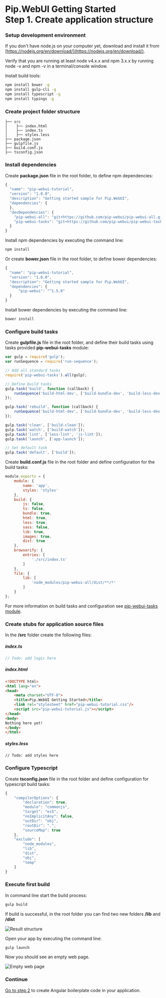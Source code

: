 # Pip.WebUI Getting Started <br/> Step 1. Create application structure

### Setup development environment

If you don't have node.js on your computer yet, download and install it from [https://nodejs.org/en/download/](https://nodejs.org/en/download/).

Verify that you are running at least node v4.x.x and npm 3.x.x by running node -v and npm -v in a terminal/console window.

Install build tools:
```bash
npm install bower -g
npm install gulp-cli -g
npm install typescript -g
npm install typings -g
```

### Create project folder structure

```
├── src
│    ├── index.html
│    ├── index.ts
│    ├── styles.less
├── package.json
├── gulpfile.js
├── build.conf.js
├── tsconfig.json
```

### Install dependencies

Create **package.json** file in the root folder, to define npm dependencies:

```javascript
{
  "name": "pip-webui-tutorial",
  "version": "1.0.0",
  "description": "Getting started sample for Pip.WebUI",
  "dependencies": {
  },
  "devDependencies": {
    "pip-webui-all": "git+https://github.com/pip-webui/pip-webui-all.git",
    "pip-webui-tasks": "git+https://github.com/pip-webui/pip-webui-tasks.git"
  }
}

```

Install npm dependencies by executing the command line:
```bash
npm install
```

Or create **bower.json** file in the root folder, to define bower dependencies:

```javascript
{
  "name": "pip-webui-tutorial",
  "version": "1.0.0",
  "description": "Getting started sample for Pip.WebUI",
  "dependencies": {
      "pip-webui": "^1.5.0"
  }
}

```

Install bower dependencies by executing the command line:
```bash
bower install
```

### Configure build tasks 

Create **gulpfile.js** file in the root folder, and define their build tasks using tasks provided **pip-webui-tasks** module:

```javascript
var gulp = require('gulp');
var runSequence = require('run-sequence');

// Add all standard tasks    
require('pip-webui-tasks').all(gulp);

// Define build tasks
gulp.task('build', function (callback) {
    runSequence('build-html-dev', ['build-bundle-dev', 'build-less-dev', 'build-lib', 'build-res'], 'build-dist', callback);
});

gulp.task('rebuild', function (callback) {
    runSequence('build-html-dev', ['build-bundle-dev', 'build-less-dev'], 'build-dist', callback);
});

gulp.task('clean', ['build-clean']);
gulp.task('watch', ['build-watch']);
gulp.task('lint', ['less-lint', 'js-lint']);
gulp.task('launch', ['app-launch']);

// Set default task
gulp.task('default', ['build']);
```

Create **build.conf.js** file in the root folder and define configuration for the build tasks:

```javascript
module.exports = {
    module: {
        name: 'app',
        styles: 'styles'
    },
    build: {
        js: false,
        ts: false,
        bundle: true,
        html: true,
        less: true,    
        sass: false,    
        lib: true,
        images: true,
        dist: true
    },
    browserify: {
        entries: [ 
            './src/index.ts'
        ]
    },
    file: {
        lib: [
            'node_modules/pip-webui-all/dist/**/*'
        ]
    }
};
```

For more information on build tasks and configuration see [pip-webui-tasks module](https://github.com/pip-webui/pip-webui-tasks).

### Create stubs for application source files

In the **/src** folder create the following files:

##### index.ts
```javascript
// Todo: add logic here
```

##### index.html
```html
<!DOCTYPE html>
<html lang="en">
<head>
    <meta charset="UTF-8">
    <title>Pip.WebUI Getting Started</title>
    <link rel="stylesheet" href="pip-webui-tutorial.css"/>
    <script src="pip-webui-tutorial.js"></script>
</head>
<body>
Nothing here yet!
</body>
</html>
```

##### styles.less
```
// Todo: add styles here
```

### Configure Typescript

Create **tsconfig.json** file in the root folder and define configuration for typescript build tasks:

```javascript
{
    "compilerOptions": {
		"declaration": true,
        "module": "commonjs",
        "target": "es5",
        "noImplicitAny": false,
        "outDir": "obj",
        "rootDir": ".",
        "sourceMap": true
    },
    "exclude": [
        "node_modules",
        "lib",
        "dist",
        "obj",
        "temp"
    ]
}
```

### Execute first build

In command line start the build process:
```bash
gulp build
```

If build is successful, in the root folder you can find two new folders **/lib** and **/dist**

![Result structure](artifacts/result_structure.png)

Open your app by executing the command line:
```bash
gulp launch
```

Now you should see an empty web page.

![Empty web page](artifacts/empty_screen.png)

### Continue

[Go to step 2](https://github.com/pip-webui/pip-webui-tutorial/blob/master/step2/) to create Angular boilerplate code in your application.
